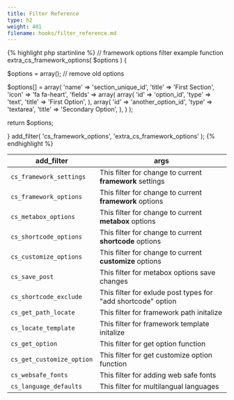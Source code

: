 ```yaml
---
title: Filter Reference
type: h2
weight: 401
filename: hooks/filter_reference.md
---
```


{% highlight php startinline %}
// framework options filter example
function extra_cs_framework_options( $options ) {

  $options      = array(); // remove old options

  $options[]    = array(
    'name'      => 'section_unique_id',
    'title'     => 'First Section',
    'icon'      => 'fa fa-heart',
    'fields'    => array(
      array(
        'id'    => 'option_id',
        'type'  => 'text',
        'title' => 'First Option',
      ),
      array(
        'id'    => 'another_option_id',
        'type'  => 'textarea',
        'title' => 'Secondary Option',
      ),
    )
  );

  return $options;

}
add_filter( 'cs_framework_options', 'extra_cs_framework_options' );
{% endhighlight %}

| **add_filter**              | **args**
| --------------------------- | --------
| `cs_framework_settings`     | This filter for change to current **framework** settings
| `cs_framework_options`      | This filter for change to current **framework** options
| `cs_metabox_options`        | This filter for change to current **metabox** options
| `cs_shortcode_options`      | This filter for change to current **shortcode** options
| `cs_customize_options`      | This filter for change to current **customize** options
| `cs_save_post`              | This filter for metabox options save changes
| `cs_shortcode_exclude`      | This filter for exlude post types for "add shortcode" option
| `cs_get_path_locate`        | This filter for framework path initalize
| `cs_locate_template`        | This filter for framework template initalize
| `cs_get_option`             | This filter for get option function
| `cs_get_customize_option`   | This filter for get customize option function
| `cs_websafe_fonts`          | This filter for adding web safe fonts
| `cs_language_defaults`      | This filter for multilangual languages